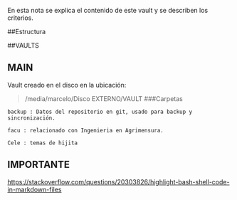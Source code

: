 En esta nota se explica el contenido de este vault y se describen los criterios.

##Estructura


##VAULTS

## MAIN
Vault creado en el disco en la ubicación:
>/media/marcelo/Disco EXTERNO/VAULT
###Carpetas

	backup : Datos del repositorio en git, usado para backup y sincronización.

	facu : relacionado con Ingenieria en Agrimensura.

	Cele : temas de hijita
	
## IMPORTANTE

https://stackoverflow.com/questions/20303826/highlight-bash-shell-code-in-markdown-files
